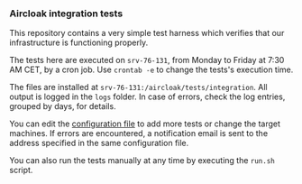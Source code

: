 ### Aircloak integration tests

This repository contains a very simple test harness which verifies that our infrastructure is functioning properly.

The tests here are executed on `srv-76-131`, from Monday to Friday at 7:30 AM CET, by a cron job.
Use `crontab -e` to change the tests's execution time.

The files are installed at `srv-76-131:/aircloak/tests/integration`. All output is logged in the `logs` folder.
In case of errors, check the log entries, grouped by days, for details.

You can edit the [configuration file](config.json) to add more tests or change the target machines.
If errors are encountered, a notification email is sent to the address specified in the same configuration file.

You can also run the tests manually at any time by executing the `run.sh` script.
